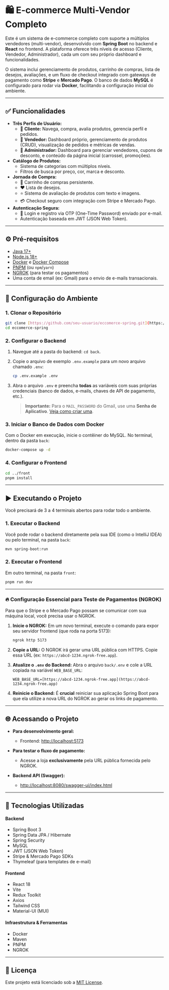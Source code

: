# 🛍️ E-commerce Multi-Vendor Completo

Este é um sistema de e-commerce completo com suporte a múltiplos vendedores (multi-vendor), desenvolvido com **Spring Boot** no backend e **React** no frontend. A plataforma oferece três níveis de acesso (Cliente, Vendedor, Administrador), cada um com seu próprio dashboard e funcionalidades.

O sistema inclui gerenciamento de produtos, carrinho de compras, lista de desejos, avaliações, e um fluxo de checkout integrado com gateways de pagamento como **Stripe** e **Mercado Pago**. O banco de dados **MySQL** é configurado para rodar via **Docker**, facilitando a configuração inicial do ambiente.

---

## ✅ Funcionalidades

- **Três Perfis de Usuário:**
  - 👤 **Cliente:** Navega, compra, avalia produtos, gerencia perfil e pedidos.
  - 🏪 **Vendedor:** Dashboard próprio, gerenciamento de produtos (CRUD), visualização de pedidos e métricas de vendas.
  - 👑 **Administrador:** Dashboard para gerenciar vendedores, cupons de desconto, e conteúdo da página inicial (carrossel, promoções).
- **Catálogo de Produtos:**
  - Sistema de categorias com múltiplos níveis.
  - Filtros de busca por preço, cor, marca e desconto.
- **Jornada de Compra:**
  - 🛒 Carrinho de compras persistente.
  - ❤️ Lista de desejos.
  - ⭐️ Sistema de avaliação de produtos com texto e imagens.
  - 💳 Checkout seguro com integração com Stripe e Mercado Pago.
- **Autenticação Segura:**
  - 🔐 Login e registro via OTP (One-Time Password) enviado por e-mail.
  - Autenticação baseada em JWT (JSON Web Token).

---

## ⚙️ Pré-requisitos

- [Java 17+](https://www.oracle.com/java/technologies/javase/jdk17-archive-downloads.html)
- [Node.js 18+](https://nodejs.org/)
- [Docker](https://www.docker.com/) e [Docker Compose](https://docs.docker.com/compose/install/)
- [PNPM](https://pnpm.io/) (ou `npm`/`yarn`)
- [NGROK](https://ngrok.com/download) (para testar os pagamentos)
- Uma conta de email (ex: Gmail) para o envio de e-mails transacionais.

---

## 🚀 Configuração do Ambiente

### 1. Clonar o Repositório

```bash
git clone [https://github.com/seu-usuario/eccomerce-spring.git](https://github.com/seu-usuario/eccomerce-spring.git)
cd eccomerce-spring
```

### 2. Configurar o Backend

1.  Navegue até a pasta do backend: `cd back`.
2.  Copie o arquivo de exemplo `.env.example` para um novo arquivo chamado `.env`:
    ```bash
    cp .env.example .env
    ```
3.  Abra o arquivo `.env` e preencha **todas** as variáveis com suas próprias credenciais (banco de dados, e-mails, chaves de API de pagamento, etc.).

    > **Importante:** Para o `MAIL_PASSWORD` do Gmail, use uma **Senha de Aplicativo**. [Veja como criar uma](https://support.google.com/accounts/answer/185833).

### 3. Iniciar o Banco de Dados com Docker

Com o Docker em execução, inicie o contêiner do MySQL. No terminal, dentro da pasta `back`:

```bash
docker-compose up -d
```

### 4. Configurar o Frontend

```bash
cd ../front
pnpm install
```

---

## ▶️ Executando o Projeto

Você precisará de 3 a 4 terminais abertos para rodar todo o ambiente.

### 1. Executar o Backend

Você pode rodar o backend diretamente pela sua IDE (como o IntelliJ IDEA) ou pelo terminal, na pasta `back`:

```bash
mvn spring-boot:run
```

### 2. Executar o Frontend

Em outro terminal, na pasta `front`:

```bash
pnpm run dev
```

---

### 🔥 Configuração Essencial para Teste de Pagamentos (NGROK)

Para que o Stripe e o Mercado Pago possam se comunicar com sua máquina local, você precisa usar o NGROK.

1.  **Inicie o NGROK:** Em um novo terminal, execute o comando para expor seu servidor frontend (que roda na porta 5173):

    ```bash
    ngrok http 5173
    ```

2.  **Copie a URL:** O NGROK irá gerar uma URL pública com HTTPS. Copie essa URL (ex: `https://abcd-1234.ngrok-free.app`).

3.  **Atualize o `.env` do Backend:** Abra o arquivo `back/.env` e cole a URL copiada na variável `WEB_BASE_URL`:

    ```env
    WEB_BASE_URL=[https://abcd-1234.ngrok-free.app](https://abcd-1234.ngrok-free.app)
    ```

4.  **Reinicie o Backend:** É **crucial** reiniciar sua aplicação Spring Boot para que ela utilize a nova URL do NGROK ao gerar os links de pagamento.

---

## 🌐 Acessando o Projeto

- **Para desenvolvimento geral:**

  - Frontend: [http://localhost:5173](http://localhost:5173)

- **Para testar o fluxo de pagamento:**

  - Acesse a loja **exclusivamente** pela URL pública fornecida pelo NGROK.

- **Backend API (Swagger):**
  - [http://localhost:8080/swagger-ui/index.html](http://localhost:8080/swagger-ui/index.html)

---

## 🧰 Tecnologias Utilizadas

#### **Backend**

- Spring Boot 3
- Spring Data JPA / Hibernate
- Spring Security
- MySQL
- JWT (JSON Web Token)
- Stripe & Mercado Pago SDKs
- Thymeleaf (para templates de e-mail)

#### **Frontend**

- React 18
- Vite
- Redux Toolkit
- Axios
- Tailwind CSS
- Material-UI (MUI)

#### **Infraestrutura & Ferramentas**

- Docker
- Maven
- PNPM
- NGROK

---

## 📄 Licença

Este projeto está licenciado sob a [MIT License](LICENSE).

